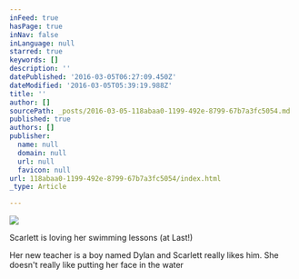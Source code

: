 ```yaml
---
inFeed: true
hasPage: true
inNav: false
inLanguage: null
starred: true
keywords: []
description: ''
datePublished: '2016-03-05T06:27:09.450Z'
dateModified: '2016-03-05T05:39:19.988Z'
title: ''
author: []
sourcePath: _posts/2016-03-05-118abaa0-1199-492e-8799-67b7a3fc5054.md
published: true
authors: []
publisher:
  name: null
  domain: null
  url: null
  favicon: null
url: 118abaa0-1199-492e-8799-67b7a3fc5054/index.html
_type: Article

---
```

![](https://the-grid-user-content.s3-us-west-2.amazonaws.com/7753bf4c-0694-45b6-8714-effb066427ca.jpg)

Scarlett is loving her swimming lessons (at Last!)

Her new teacher is a boy named Dylan and Scarlett really likes him. She doesn't really like putting her face in the water